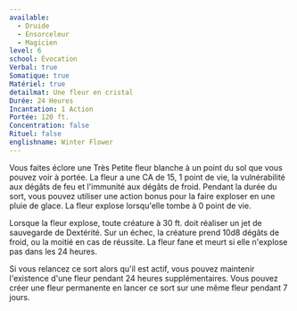 ```yaml
---
available:
  - Druide
  - Ensorceleur
  - Magicien
level: 6
school: Évocation
Verbal: true
Somatique: true
Matériel: true
detailmat: Une fleur en cristal
Durée: 24 Heures
Incantation: 1 Action
Portée: 120 ft.
Concentration: false
Rituel: false
englishname: Winter Flower
---
```

Vous faites éclore une Très Petite fleur blanche à un point du sol que vous pouvez voir à portée. La fleur a une CA de 15, 1 point de vie, la vulnérabilité aux dégâts de feu et l'immunité aux dégâts de froid. Pendant la durée du sort, vous pouvez utiliser une action bonus pour la faire exploser en une pluie de glace. La fleur explose lorsqu'elle tombe à 0 point de vie.

Lorsque la fleur explose, toute créature à 30 ft. doit réaliser un jet de sauvegarde de Dextérité. Sur un échec, la créature prend 10d8 dégâts de froid, ou la moitié en cas de réussite. La fleur fane et meurt si elle n'explose pas dans les 24 heures.

Si vous relancez ce sort alors qu'il est actif, vous pouvez maintenir l'existence d'une fleur pendant 24 heures supplémentaires. Vous pouvez créer une fleur permanente en lancer ce sort sur une même fleur pendant 7 jours.
